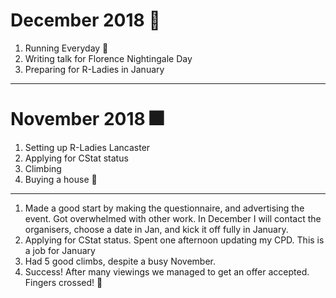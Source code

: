
# December 2018 :christmas_tree:

1. Running Everyday :runner:
2. Writing talk for Florence Nightingale Day
3. Preparing for R-Ladies in January
---
# November 2018 :fireworks:

1. Setting up R-Ladies Lancaster
2. Applying for CStat status
3. Climbing
4. Buying a house :house_with_garden:
---
1. Made a good start by making the questionnaire, and advertising the event. Got overwhelmed with other work.
In December I will contact the organisers, choose a date in Jan, and kick it off fully in January. 
2. Applying for CStat status. Spent one afternoon updating my CPD. This is a job for January
3. Had 5 good climbs, despite a busy November. 
4. Success! After many viewings we managed to get an offer accepted. Fingers crossed! :house_with_garden:
